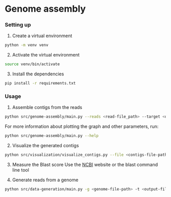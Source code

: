 # Genome assembly

### Setting up
1. Create a virtual environment
```sh
python -m venv venv
```

2. Activate the virtual environment
```sh
source venv/bin/activate
```

3. Install the dependencies
```sh
pip install -r requirements.txt
```

### Usage
1. Assemble contigs from the reads
```sh
python src/genome-assembly/main.py --reads <read-file_path> --target <output-file-path>
```

For more information about plotting the graph and other parameters, run:
```sh
python src/genome-assembly/main.py --help
```

2. Visualize the generated contigs
```sh
python src/visualization/visualize_contigs.py --file <contigs-file-path>
```

3. Measure the Blast score
Use the [NCBI](https://blast.ncbi.nlm.nih.gov/Blast.cgi) website or the blast command line tool

4. Generate reads from a genome
```sh
python src/data-generation/main.py -g <genome-file-path> -t <output-file-path> -r <read-size> -e <error-probability>
```
